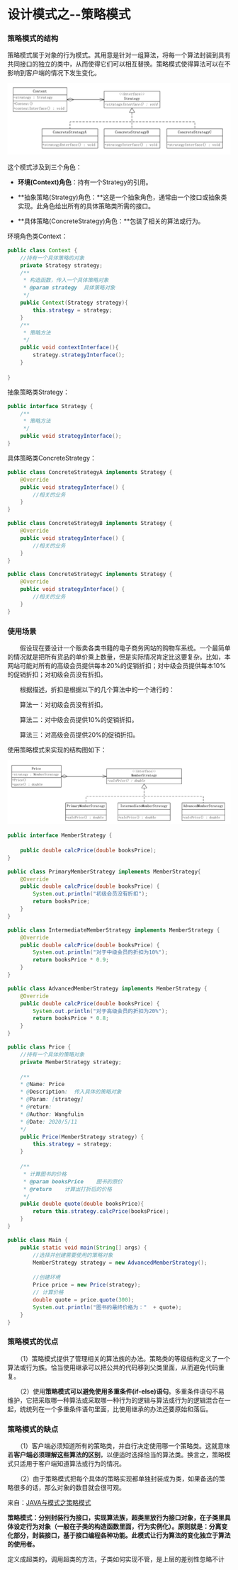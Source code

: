# 设计模式之--策略模式

### 策略模式的结构

​	策略模式属于对象的行为模式。其用意是针对一组算法，将每一个算法封装到具有共同接口的独立的类中，从而使得它们可以相互替换。策略模式使得算法可以在不影响到客户端的情况下发生变化。

![image-20200511151117821](../image/设计模式/image-20200511151117821.png)

这个模式涉及到三个角色：

- **环境(Context)角色**：持有一个Strategy的引用。

- **抽象策略(Strategy)角色：**这是一个抽象角色，通常由一个接口或抽象类实现。此角色给出所有的具体策略类所需的接口。

- **具体策略(ConcreteStrategy)角色：**包装了相关的算法或行为。

环境角色类Context：

```java
public class Context {
    //持有一个具体策略的对象
    private Strategy strategy;
    /**
     * 构造函数，传入一个具体策略对象
     * @param strategy  具体策略对象
     */
    public Context(Strategy strategy){
        this.strategy = strategy;
    }
    /**
     * 策略方法
     */
    public void contextInterface(){
        strategy.strategyInterface();
    }
    
}
```

抽象策略类Strategy：

```java
public interface Strategy {
    /**
     * 策略方法
     */
    public void strategyInterface();
}
```

具体策略类ConcreteStrategy：

```java
public class ConcreteStrategyA implements Strategy {
    @Override
    public void strategyInterface() {
        //相关的业务
    }
}
```

```java
public class ConcreteStrategyB implements Strategy {
    @Override
    public void strategyInterface() {
        //相关的业务
    }
}
```

```java
public class ConcreteStrategyC implements Strategy {
    @Override
    public void strategyInterface() {
        //相关的业务
    }
}
```

### 使用场景

　　假设现在要设计一个贩卖各类书籍的电子商务网站的购物车系统。一个最简单的情况就是把所有货品的单价乘上数量，但是实际情况肯定比这要复杂。比如，本网站可能对所有的高级会员提供每本20%的促销折扣；对中级会员提供每本10%的促销折扣；对初级会员没有折扣。

　　根据描述，折扣是根据以下的几个算法中的一个进行的：

　　算法一：对初级会员没有折扣。

　　算法二：对中级会员提供10%的促销折扣。

　　算法三：对高级会员提供20%的促销折扣。

使用策略模式来实现的结构图如下：

![image-20200511151754885](../image/设计模式/image-20200511151754885.png)

```java
public interface MemberStrategy {

    public double calcPrice(double booksPrice);
}

```



```java
public class PrimaryMemberStrategy implements MemberStrategy{
    @Override
    public double calcPrice(double booksPrice) {
        System.out.println("初级会员没有折扣");
        return booksPrice;
    }
}
```



```java
public class IntermediateMemberStrategy implements MemberStrategy {
    @Override
    public double calcPrice(double booksPrice) {
        System.out.println("对于中级会员的折扣为10%");
        return booksPrice * 0.9;
    }
}
```



```java
public class AdvancedMemberStrategy implements MemberStrategy {
    @Override
    public double calcPrice(double booksPrice) {
        System.out.println("对于高级会员的折扣为20%");
        return booksPrice * 0.8;
    }
}
```



```java
public class Price {
    //持有一个具体的策略对象
    private MemberStrategy strategy;

    /**
    * @Name: Price
    * @Description:  传入具体的策略对象
    * @Param: [strategy]
    * @return:
    * @Author: Wangfulin
    * @Date: 2020/5/11
    */
    public Price(MemberStrategy strategy) {
        this.strategy = strategy;
    }

    /**
     * 计算图书的价格
     * @param booksPrice    图书的原价
     * @return    计算出打折后的价格
     */
    public double quote(double booksPrice){
        return this.strategy.calcPrice(booksPrice);
    }
}

```



```java
public class Main {
    public static void main(String[] args) {
        //选择并创建需要使用的策略对象
        MemberStrategy strategy = new AdvancedMemberStrategy();

        //创建环境
        Price price = new Price(strategy);
        // 计算价格
        double quote = price.quote(300);
        System.out.println("图书的最终价格为："  + quote);
    }
}
```

### 策略模式的优点

　　（1）策略模式提供了管理相关的算法族的办法。策略类的等级结构定义了一个算法或行为族。恰当使用继承可以把公共的代码移到父类里面，从而避免代码重复。

　　（2）使用**策略模式可以避免使用多重条件(if-else)语句**。多重条件语句不易维护，它把采取哪一种算法或采取哪一种行为的逻辑与算法或行为的逻辑混合在一起，统统列在一个多重条件语句里面，比使用继承的办法还要原始和落后。

### 策略模式的缺点

　　（1）客户端必须知道所有的策略类，并自行决定使用哪一个策略类。这就意味着**客户端必须理解这些算法的区别**，以便适时选择恰当的算法类。换言之，策略模式只适用于客户端知道算法或行为的情况。

　　（2）由于策略模式把每个具体的策略实现都单独封装成为类，如果备选的策略很多的话，那么对象的数目就会很可观。

来自：[JAVA与模式之策略模式](https://www.cnblogs.com/java-my-life/archive/2012/05/10/2491891.html)

**策略模式：分别封装行为接口，实现算法族，超类里放行为接口对象，在子类里具体设定行为对象（一般在子类的构造函数里面，行为实例化）。原则就是：分离变化部分，封装接口，基于接口编程各种功能。此模式让行为算法的变化独立于算法的使用者。**

定义成超类的，调用超类的方法，子类如何实现不管，是上层的差别性忽略不计